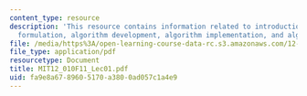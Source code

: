 ```yaml
---
content_type: resource
description: 'This resource contains information related to introduction: problem
  formulation, algorithm development, algorithm implementation, and algorithm verification.'
file: /media/https%3A/open-learning-course-data-rc.s3.amazonaws.com/12-010-computational-methods-of-scientific-programming-fall-2011/fa9e8a6789605170a3800ad057c1a4e9_MIT12_010F11_Lec01.pdf
file_type: application/pdf
resourcetype: Document
title: MIT12_010F11_Lec01.pdf
uid: fa9e8a67-8960-5170-a380-0ad057c1a4e9
---
```

